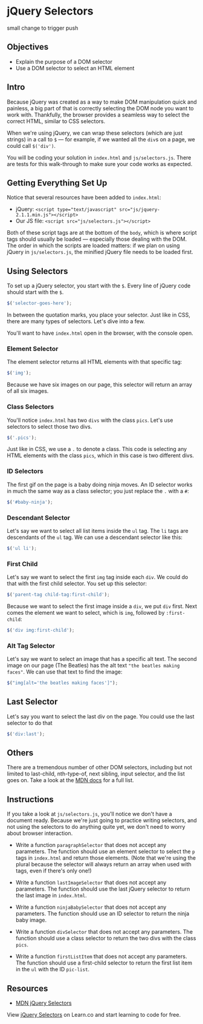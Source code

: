 # jQuery Selectors
small change to trigger push
## Objectives

- Explain the purpose of a DOM selector
- Use a DOM selector to select an HTML element

## Intro

Because jQuery was created as a way to make DOM manipulation quick and painless,
a big part of that is correctly selecting the DOM node you want to work with.
Thankfully, the browser provides a seamless way to select the correct HTML,
similar to CSS selectors.

When we're using jQuery, we can wrap these selectors (which are just strings) in
a call to `$` — for example, if we wanted all the `div`s on a page, we could
call `$('div')`.

You will be coding your solution in `index.html` and `js/selectors.js`. There
are tests for this walk-through to make sure your code works as expected.

## Getting Everything Set Up

Notice that several resources have been added to `index.html`:

- jQuery: `<script type="text/javascript" src="js/jquery-2.1.1.min.js"></script>`
- Our JS file: `<script src="js/selectors.js"></script>`

Both of these script tags are at the bottom of the `body`, which is where script
tags should usually be loaded — especially those dealing with the DOM. The order
in which the scripts are loaded matters: if we plan on using jQuery in
`js/selectors.js`, the minified jQuery file needs to be loaded first.

## Using Selectors

To set up a jQuery selector, you start with the `$`. Every line of jQuery code
should start with the `$`.

```js
$('selector-goes-here');
```

In between the quotation marks, you place your selector. Just like in CSS, there
are many types of selectors. Let's dive into a few.

You'll want to have `index.html` open in the browser, with the console open.

### Element Selector

The element selector returns all HTML elements with that specific tag:

```js
$('img');
```

Because we have six images on our page, this selector will return an array of
all six images.

### Class Selectors

You'll notice `index.html` has two `divs` with the class `pics`. Let's use
selectors to select those two divs.

```js
$('.pics');
```

Just like in CSS, we use a `.` to denote a class. This code is selecting any
HTML elements with the class `pics`, which in this case is two different divs.

### ID Selectors

The first gif on the page is a baby doing ninja moves. An ID selector works in
much the same way as a class selector; you just replace the `.` with a `#`:

```js
$('#baby-ninja');
```

### Descendant Selector

Let's say we want to select all list items inside the `ul` tag. The `li` tags
are descendants of the `ul` tag. We can use a descendant selector like this:

```js
$('ul li');
```

### First Child

Let's say we want to select the first `img` tag inside each `div`. We could do
that with the first child selector. You set up this selector:

```js
$('parent-tag child-tag:first-child');
```

Because we want to select the first image inside a `div`, we put `div` first.
Next comes the element we want to select, which is `img`, followed by
`:first-child`:

```js
$('div img:first-child');
```

### Alt Tag Selector

Let's say we want to select an image that has a specific alt text. The second
image on our page (The Beatles) has the alt text `"the beatles making faces"`.
We can use that text to find the image:

```js
$("img[alt='the beatles making faces']");
```

## Last Selector

Let's say you want to select the last div on the page. You could use the last
selector to do that

```js
$('div:last');
```

## Others

There are a tremendous number of other DOM selectors, including but not limited
to last-child, nth-type-of, next sibling, input selector, and the list goes on.
Take a look at the [MDN docs][docs] for a
full list.

## Instructions

If you take a look at `js/selectors.js`, you'll notice we don't have a document
ready. Because we're just going to practice writing selectors, and not using the
selectors to do anything quite yet, we don't need to worry about browser
interaction.

- Write a function `paragraphSelector` that does not accept any parameters. The
  function should use an element selector to select the `p` tags in `index.html`
  and return those elements. (Note that we're using the plural because the
  selector will always return an array when used with tags, even if there's only
  one!)

- Write a function `lastImageSelector` that does not accept any parameters. The
  function should use the last jQuery selector to return the last image in
  `index.html`.

- Write a function `ninjaBabySelector` that does not accept any parameters. The
  function should use an ID selector to return the ninja baby image.

- Write a function `divSelector` that does not accept any parameters. The function
  should use a class selector to return the two divs with the class `pics`.

- Write a function `firstListItem` that does not accept any parameters. The
  function should use a first-child selector to return the first list item in the
  `ul` with the ID `pic-list`.

## Resources

- [MDN jQuery Selectors](https://api.jquery.com/category/selectors/)

[docs]: https://api.jquery.com/category/selectors/

<p data-visibility='hidden'>View <a href='https://learn.co/lessons/jquery-selectors-readme'>jQuery Selectors</a> on Learn.co and start learning to code for free.</p>
